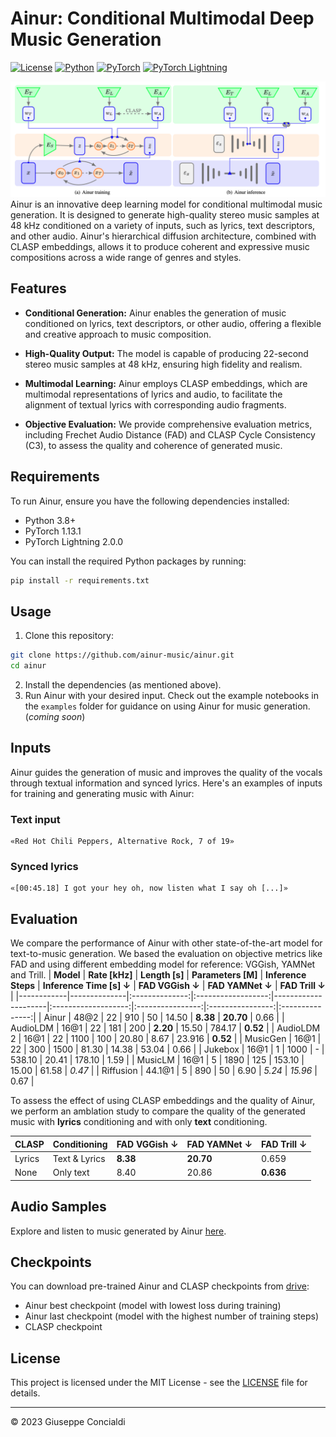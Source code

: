 # Ainur: Conditional Multimodal Deep Music Generation

[![License](https://img.shields.io/badge/license-MIT-blue.svg)](LICENSE)
[![Python](https://img.shields.io/badge/python-3.8%20%7C%203.9%20%7C%204.0%20%7C%204.1-blue)](https://www.python.org/downloads/release)
[![PyTorch](https://img.shields.io/badge/pytorch-1.13.1-blue)](https://pytorch.org/get-started/locally/)
[![PyTorch Lightning](https://img.shields.io/badge/pytorch_lightning-2.0.0-blue)](https://pytorch-lightning.readthedocs.io/en/stable/)

![ainur architecture (training & inference)](assets/ainur.png)
Ainur is an innovative deep learning model for conditional multimodal music generation. It is designed to generate high-quality stereo music samples at 48 kHz conditioned on a variety of inputs, such as lyrics, text descriptors, and other audio. Ainur's hierarchical diffusion architecture, combined with CLASP embeddings, allows it to produce coherent and expressive music compositions across a wide range of genres and styles.

## Features

- **Conditional Generation:** Ainur enables the generation of music conditioned on lyrics, text descriptors, or other audio, offering a flexible and creative approach to music composition.

- **High-Quality Output:** The model is capable of producing 22-second stereo music samples at 48 kHz, ensuring high fidelity and realism.

- **Multimodal Learning:** Ainur employs CLASP embeddings, which are multimodal representations of lyrics and audio, to facilitate the alignment of textual lyrics with corresponding audio fragments.

- **Objective Evaluation:** We provide comprehensive evaluation metrics, including Frechet Audio Distance (FAD) and CLASP Cycle Consistency (C3), to assess the quality and coherence of generated music.

## Requirements

To run Ainur, ensure you have the following dependencies installed:

- Python 3.8+
- PyTorch 1.13.1
- PyTorch Lightning 2.0.0

You can install the required Python packages by running:

```bash
pip install -r requirements.txt
```

## Usage
1. Clone this repository:
```bash
git clone https://github.com/ainur-music/ainur.git
cd ainur
```
2. Install the dependencies (as mentioned above).
3. Run Ainur with your desired input. Check out the example notebooks in the `examples` folder for guidance on using Ainur for music generation. (*coming soon*)

## Inputs
Ainur guides the generation of music and improves the quality of the vocals through textual information and synced lyrics. Here's an examples of inputs for training and generating music with Ainur:
### Text input
```
«Red Hot Chili Peppers, Alternative Rock, 7 of 19»
```

### Synced lyrics
```
«[00:45.18] I got your hey oh, now listen what I say oh [...]»
```

## Evaluation
We compare the performance of Ainur with other state-of-the-art model for text-to-music generation. We based the evaluation on objective metrics like FAD and using different embedding model for reference: VGGish, YAMNet and Trill.
| **Model**  | **Rate [kHz]** | **Length [s]** | **Parameters [M]** | **Inference Steps** | **Inference Time [s] ↓** | **FAD VGGish ↓** | **FAD YAMNet ↓** | **FAD Trill ↓** |
|------------|--------------|:--------------:|:------------------:|---------------------|:-------------------:|:----------------:|:----------------:|:---------------:|
| Ainur      | 48@2         |       22       |         910        |          50         |        14.50        |     **8.38**     |     **20.70**    |       0.66      |
| AudioLDM   | 16@1         |       22       |         181        |         200         |       **2.20**      |       15.50      |      784.17      |     **0.52**    |
| AudioLDM 2 | 16@1         |       22       |        1100        |         100         |        20.80        |       8.67       |      23.916      |     **0.52**    |
| MusicGen   | 16@1         |       22       |         300        |         1500        |        81.30        |       14.38      |       53.04      |       0.66      |
| Jukebox    | 16@1         |        1       |        1000        |          -          |        538.10       |       20.41      |      178.10      |       1.59      |
| MusicLM    | 16@1         |        5       |        1890        |         125         |        153.10       |       15.00      |       61.58      |      _0.47_     |
| Riffusion  | 44.1@1       |        5       |         890        |          50         |         6.90        |      _5.24_      |      _15.96_     |       0.67      |

To assess the effect of using CLASP embeddings and the quality of Ainur, we perform an amblation study to compare the quality of the generated music with **lyrics** conditioning and with only **text** conditioning.

| **CLASP** | **Conditioning** | **FAD VGGish ↓** | **FAD YAMNet ↓** | **FAD Trill ↓** |
|-----------|------------------|------------------|------------------|-----------------|
| Lyrics    | Text & Lyrics    |     **8.38**     |     **20.70**    |      0.659      |
| None      | Only text        |       8.40       |       20.86      |    **0.636**    |

## Audio Samples
Explore and listen to music generated by Ainur [here](https://drive.google.com/drive/folders/1jtIzVc6vsu95oBzV7OvgJwwLl-lKqwyG?usp=sharing).

## Checkpoints
You can download pre-trained Ainur and CLASP checkpoints from [drive](https://drive.google.com/drive/folders/1SNM4iPYjoiap1a-WPiPREzUY24H4GcCh?usp=sharing):
- Ainur best checkpoint (model with lowest loss during training)
- Ainur last checkpoint (model with the highest number of training steps)
- CLASP checkpoint

## License
This project is licensed under the MIT License - see the [LICENSE](https://github.com/Ainur-Music/Ainur/blob/main/LICENSE) file for details.

----
© 2023 Giuseppe Concialdi
